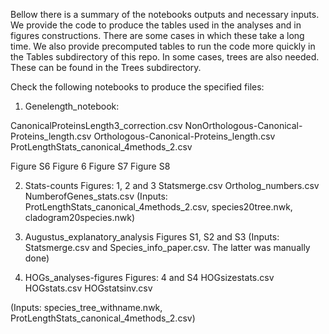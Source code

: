 Bellow there is a summary of the notebooks outputs and necessary inputs. We provide the code to produce the tables used in the analyses and in figures constructions. There are some cases in which these take a long time. We also provide precomputed tables to run the code more quickly in the Tables subdirectory of this repo.
In some cases, trees are also needed. These can be found in the Trees subdirectory.

Check the following notebooks to produce the specified files:
1) Genelength_notebook:

CanonicalProteinsLength3_correction.csv
NonOrthologous-Canonical-Proteins_length.csv
Orthologous-Canonical-Proteins_length.csv
ProtLengthStats_canonical_4methods_2.csv

Figure S6 
Figure 6
Figure S7
Figure S8

2)	Stats-counts
Figures: 1, 2 and 3
Statsmerge.csv
Ortholog_numbers.csv
NumberofGenes_stats.csv
(Inputs: ProtLengthStats_canonical_4methods_2.csv, species20tree.nwk, cladogram20species.nwk)

3)	Augustus_explanatory_analysis
Figures S1, S2 and S3
(Inputs: Statsmerge.csv and Species_info_paper.csv. The latter was manually done)

4)	HOGs_analyses-figures
Figures: 4 and S4
HOGsizestats.csv
HOGstats.csv
HOGstatsinv.csv

(Inputs: species_tree_withname.nwk, ProtLengthStats_canonical_4methods_2.csv)
